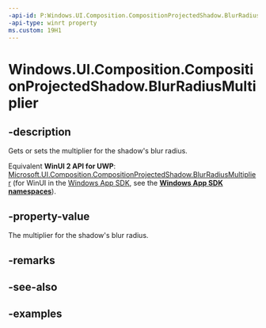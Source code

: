 ```yaml
---
-api-id: P:Windows.UI.Composition.CompositionProjectedShadow.BlurRadiusMultiplier
-api-type: winrt property
ms.custom: 19H1
---
```


<!-- Property syntax.
public float BlurRadiusMultiplier { get;  set; }
-->

# Windows.UI.Composition.CompositionProjectedShadow.BlurRadiusMultiplier

## -description

Gets or sets the multiplier for the shadow's blur radius.

Equivalent **WinUI 2 API for UWP**: [Microsoft.UI.Composition.CompositionProjectedShadow.BlurRadiusMultiplier](/windows/winui/api/microsoft.ui.composition.compositionprojectedshadow.blurradiusmultiplier) (for WinUI in the [Windows App SDK](/windows/apps/windows-app-sdk/), see the **[Windows App SDK namespaces](/windows/windows-app-sdk/api/winrt/)**).

## -property-value

The multiplier for the shadow's blur radius.

## -remarks

## -see-also

## -examples

